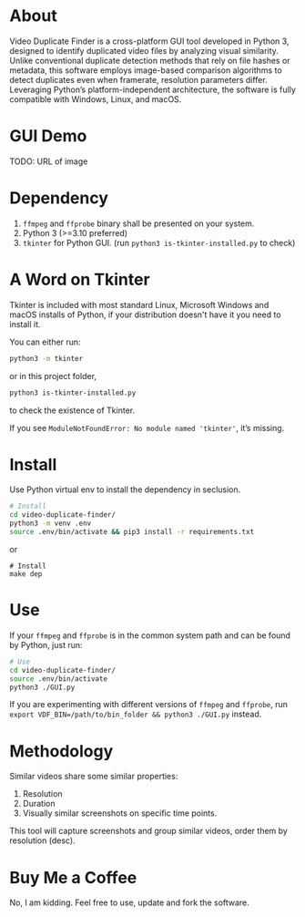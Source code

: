 # About

Video Duplicate Finder is a cross-platform GUI tool developed in Python 3, designed to identify duplicated video files by analyzing visual similarity. Unlike conventional duplicate detection methods that rely on file hashes or metadata, this software employs image-based comparison algorithms to detect duplicates even when framerate, resolution parameters differ. Leveraging Python’s platform-independent architecture, the software is fully compatible with Windows, Linux, and macOS.

# GUI Demo

TODO: URL of image

# Dependency

1) `ffmpeg` and `ffprobe` binary shall be presented on your system.
2) Python 3 (>=3.10 preferred)
3) `tkinter` for Python GUI. (run `python3 is-tkinter-installed.py` to check)

# A Word on Tkinter

Tkinter is included with most standard Linux, Microsoft Windows and macOS installs of Python, if your distribution doesn't have it you need to install it.

You can either run:

```bash
python3 -m tkinter
```
or in this project folder,

```bash
python3 is-tkinter-installed.py
```

to check the existence of Tkinter.

If you see `ModuleNotFoundError: No module named 'tkinter'`, it’s missing.

# Install

Use Python virtual env to install the dependency in seclusion.

```bash
# Install
cd video-duplicate-finder/
python3 -m venv .env
source .env/bin/activate && pip3 install -r requirements.txt
```

or

```
# Install
make dep
```

# Use

If your `ffmpeg` and `ffprobe` is in the common system path and can be found by Python, just run:

```bash
# Use
cd video-duplicate-finder/
source .env/bin/activate
python3 ./GUI.py
```

If you are experimenting with different versions of `ffmpeg` and `ffprobe`, run `export VDF_BIN=/path/to/bin_folder && python3 ./GUI.py` instead.
 
# Methodology

Similar videos share some similar properties:
1) Resolution
2) Duration
3) Visually similar screenshots on specific time points.

This tool will capture screenshots and group similar videos, order them by resolution (desc).

# Buy Me a Coffee

No, I am kidding. Feel free to use, update and fork the software.


